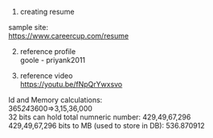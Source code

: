 1. creating resume  

sample site:  
https://www.careercup.com/resume

2. reference profile  
goole - priyank2011

3. reference video  
https://youtu.be/fNpQrYwxsvo  


Id and Memory calculations:  
365*24*3600=>3,15,36,000  
32 bits can hold total numneric number: 429,49,67,296  
429,49,67,296 bits to MB (used to store in DB): 536.870912  



